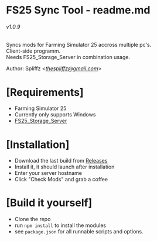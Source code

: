 # FS25 Sync Tool - readme.md
###### v1.0.9
   
Syncs mods for Farming Simulator 25 accross multiple pc's.   
Client-side programm.   
Needs FS25_Storage_Server in combination usage.
   
Author: Spliffz <*thespliffz@gmail.com*>


# [Requirements]
 - Farming Simulator 25
 - Currently only supports Windows
 - [FS25_Storage_Server](https://github.com/spliffz/FS25_Storage_Server)

# [Installation]
 - Download the last build from [Releases](https://github.com/spliffz/FS25-Sync-Tool/releases)
 - Install it, it should launch after installation
 - Enter your server hostname
 - Click "Check Mods" and grab a coffee
 
 # [Build it yourself]
  - Clone the repo
  - run `npm install` to install the modules
  - see `package.json` for all runnable scripts and options.
